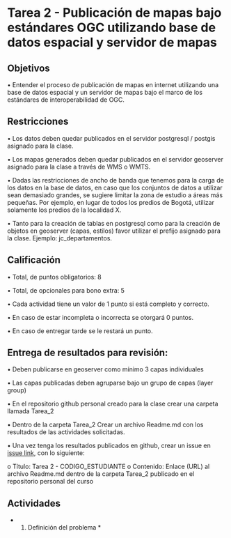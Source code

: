 # Tarea 2 - Publicación de mapas bajo estándares OGC utilizando base de datos espacial y servidor de mapas

## Objetivos

•	Entender el proceso de publicación de mapas en internet utilizando una base de datos espacial y un servidor de mapas bajo el marco de los estándares de interoperabilidad de OGC.

## Restricciones

•	Los datos deben quedar publicados en el servidor postgresql / postgis asignado para la clase.

•	Los mapas generados deben quedar publicados en el servidor geoserver asignado para la clase a través de WMS o WMTS.

•	Dadas las restricciones de ancho de banda que tenemos para la carga de los datos en la base de datos, en caso que los conjuntos de datos a utilizar sean demasiado grandes, se sugiere limitar la zona de estudio a áreas más pequeñas. Por ejemplo, en lugar de todos los predios de Bogotá, utilizar solamente los predios de la localidad X.

•	Tanto para la creación de tablas en postgresql como para la creación de objetos en geoserver (capas, estilos) favor utilizar el prefijo asignado para la clase. Ejemplo: jc_departamentos.

## Calificación 

•	Total, de puntos obligatorios: 8

•	Total, de opcionales para bono extra: 5

•	Cada actividad tiene un valor de 1 punto si está completo y correcto.

•	En caso de estar incompleta o incorrecta se otorgará 0 puntos.

•	En caso de entregar tarde se le restará un punto.

## Entrega de resultados para revisión:

•	Deben publicarse en geoserver como mínimo 3 capas individuales

•	Las capas publicadas deben agruparse bajo un grupo de capas (layer group)

•	En el repositorio github personal creado para la clase crear una carpeta llamada Tarea_2

•	Dentro de la carpeta Tarea_2 Crear un archivo Readme.md con los resultados de las actividades solicitadas.

•	Una vez tenga los resultados publicados en github, crear un issue en [issue link](https://github.com/dersteppenwolf/cartografia_web/issues), con lo siguiente:

o	Título: Tarea 2 - CODIGO_ESTUDIANTE
o	Contenido: Enlace (URL) al archivo Readme.md dentro de la carpeta Tarea_2 publicado en el repositorio personal del curso

## Actividades

* 1. Definición del problema * 

